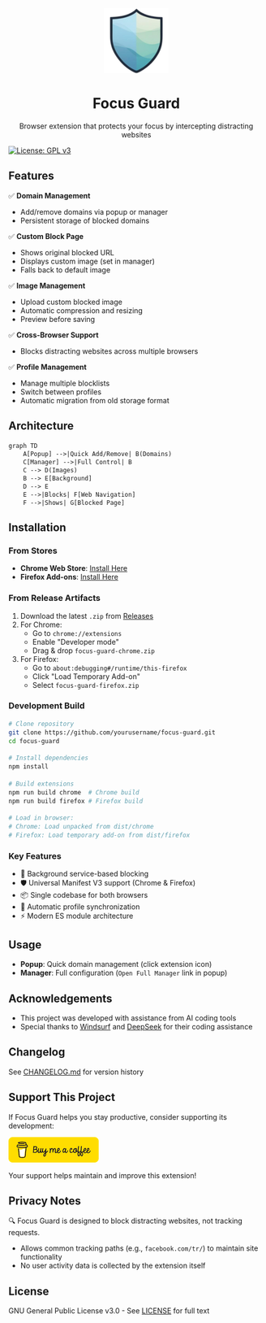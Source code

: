 <div align="center">
  <img src="assets/images/icons/icon128.png" width="128" alt="Focus Guard Logo">
  <h1>Focus Guard</h1>
  <p>Browser extension that protects your focus by intercepting distracting websites</p>
</div>

[![License: GPL v3](https://img.shields.io/badge/License-GPLv3-blue.svg)](https://www.gnu.org/licenses/gpl-3.0)

## Features

✅ **Domain Management**
- Add/remove domains via popup or manager
- Persistent storage of blocked domains

✅ **Custom Block Page**
- Shows original blocked URL
- Displays custom image (set in manager)
- Falls back to default image

✅ **Image Management**
- Upload custom blocked image
- Automatic compression and resizing
- Preview before saving

✅ **Cross-Browser Support**
- Blocks distracting websites across multiple browsers

✅ **Profile Management**
- Manage multiple blocklists
- Switch between profiles
- Automatic migration from old storage format

## Architecture

```mermaid
graph TD
    A[Popup] -->|Quick Add/Remove| B(Domains)
    C[Manager] -->|Full Control| B
    C --> D(Images)
    B --> E[Background]
    D --> E
    E -->|Blocks| F[Web Navigation]
    F -->|Shows| G[Blocked Page]
```

## Installation

### From Stores
- **Chrome Web Store**: [Install Here](https://chromewebstore.google.com/detail/ppioeifofhgpmcbdpehndajepecngmgp)
- **Firefox Add-ons**: [Install Here](https://addons.mozilla.org/en-US/firefox/addon/focus-guard-pro/)

### From Release Artifacts
1. Download the latest `.zip` from [Releases](https://github.com/yourusername/focus-guard/releases)
2. For Chrome:
   - Go to `chrome://extensions`
   - Enable "Developer mode"
   - Drag & drop `focus-guard-chrome.zip`
3. For Firefox:
   - Go to `about:debugging#/runtime/this-firefox`
   - Click "Load Temporary Add-on"
   - Select `focus-guard-firefox.zip`

### Development Build
```bash
# Clone repository
git clone https://github.com/yourusername/focus-guard.git
cd focus-guard

# Install dependencies
npm install

# Build extensions
npm run build chrome  # Chrome build
npm run build firefox # Firefox build

# Load in browser:
# Chrome: Load unpacked from dist/chrome
# Firefox: Load temporary add-on from dist/firefox
```

### Key Features
- 🚀 Background service-based blocking
- 🛡️ Universal Manifest V3 support (Chrome & Firefox)
- 📦 Single codebase for both browsers
- 🔄 Automatic profile synchronization
- ⚡ Modern ES module architecture

## Usage

- **Popup**: Quick domain management (click extension icon)
- **Manager**: Full configuration (`Open Full Manager` link in popup)

## Acknowledgements
- This project was developed with assistance from AI coding tools
- Special thanks to [Windsurf](https://windsurf.dev) and [DeepSeek](https://deepseek.com) for their coding assistance

## Changelog
See [CHANGELOG.md](CHANGELOG.md) for version history

## Support This Project

If Focus Guard helps you stay productive, consider supporting its development:

[![Buy Me A Coffee](bmc-logo.png)](https://www.buymeacoffee.com/tomhat)

Your support helps maintain and improve this extension!

## Privacy Notes
🔍 Focus Guard is designed to block distracting websites, not tracking requests.  
- Allows common tracking paths (e.g., `facebook.com/tr/`) to maintain site functionality
- No user activity data is collected by the extension itself

## License
GNU General Public License v3.0 - See [LICENSE](LICENSE) for full text
